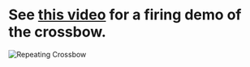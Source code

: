 # See [this video](https://youtu.be/w5C8iA37Yrc) for a firing demo of the crossbow.
![Repeating Crossbow](https://github.com/tkiyohar/Currated-Resume-Gallery/blob/main/3D%20CAD%20Projects/3D%20Printed%20Chu%20Repeating%20Crossbow%20(Inventor)/IMG_20191019_161738.jpg)
